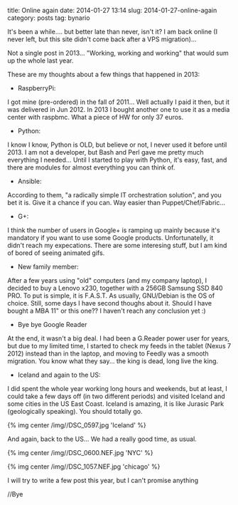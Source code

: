 title: Online again
date: 2014-01-27 13:14
slug: 2014-01-27-online-again
category: posts
tag: bynario

It's been a while.... but better late than never, isn't it? I am back online (I never left, but this site didn't come back after a VPS migration)...  

Not a single post in 2013... "Working, working and working" that would sum up the whole last year.

These are my thoughts about a few things that happened in 2013:

- RaspberryPi:

I got mine (pre-ordered) in the fall of 2011... Well actually I paid it then, but it was delivered in Jun 2012. In 2013 I bought another one to use it as a media center with raspbmc. What a piece of HW for only 37 euros.  

- Python:

I know I know, Python is OLD, but believe or not, I never used it before until 2013. I am not a developer, but Bash and Perl gave me pretty much everything I needed... Until I started to play with Python, it's easy, fast, and there are modules for almost everything you can think of. 

- Ansible: 

According to them, "a radically simple IT orchestration solution", and you bet it is. Give it a chance if you can. Way easier than Puppet/Chef/Fabric...

- G+: 

I think the number of users in Google+ is ramping up mainly because it's mandatory if you want to use some Google products. Unfortunatelly, it didn't reach my expecations. There are some interesing stuff, but I am kind of bored of seeing animated gifs.

- New family member:

After a few years using "old" computers (and my company laptop), I decided to buy a Lenovo x230, together with a 256GB Samsung SSD 840 PRO. To put is simple, it is F.A.S.T. As usually, GNU/Debian is the OS of choice. Still, some days I have second thoughs about it. Should I have bought a MBA 11" or this one?? I haven't reach any conclusion yet :)

- Bye bye Google Reader

At the end, it wasn't a big deal. I had been a G.Reader power user for years, but due to my limited time, I started to check my feeds in the tablet (Nexus 7 2012) instead than in the laptop, and moving to Feedly was a smooth migration. You know what they say... the king is dead, long live the king.

- Iceland and again to the US:

I did spent the whole year working long hours and weekends, but at least, I could take a few days off (in two different periods) and visited Iceland and some cities in the US East Coast. Iceland is amazing, it is like Jurasic Park (geologically speaking). You should totally go.

{% img center /img//DSC_0597.jpg 'Iceland' %}

And again, back to the US... We had a really good time, as usual.

{% img center /img//DSC_0600.NEF.jpg 'NYC' %}

{% img center /img//DSC_1057.NEF.jpg 'chicago' %}

I will try to write a few post this year, but I can't promise anything

//Bye
